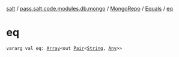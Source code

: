 [salt](../../../index.md) / [pass.salt.code.modules.db.mongo](../../index.md) / [MongoRepo](../index.md) / [Equals](index.md) / [eq](./eq.md)

# eq

`vararg val eq: `[`Array`](https://kotlinlang.org/api/latest/jvm/stdlib/kotlin/-array/index.html)`<out `[`Pair`](https://kotlinlang.org/api/latest/jvm/stdlib/kotlin/-pair/index.html)`<`[`String`](https://kotlinlang.org/api/latest/jvm/stdlib/kotlin/-string/index.html)`, `[`Any`](https://kotlinlang.org/api/latest/jvm/stdlib/kotlin/-any/index.html)`>>`